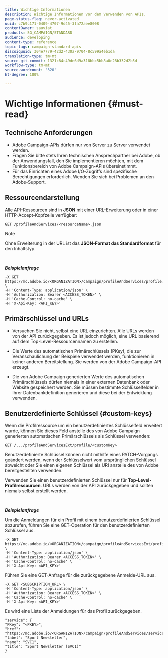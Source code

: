 ```yaml
---
title: Wichtige Informationen
description: Wichtige Informationen vor dem Verwenden von APIs.
page-status-flag: never-activated
uuid: c7b9c171-0409-4707-9d45-3fa72aee8008
contentOwner: sauviat
products: SG_CAMPAIGN/STANDARD
audience: developing
content-type: reference
topic-tags: campaign-standard-apis
discoiquuid: 304e7779-42d2-430a-9704-8c599a4eb1da
translation-type: tm+mt
source-git-commit: 1321c84c49de6d9a318bbc5bb8a0e28b332d2b5d
workflow-type: tm+mt
source-wordcount: '320'
ht-degree: 100%

---
```



# Wichtige Informationen {#must-read}

## Technische Anforderungen

* Adobe Campaign-APIs dürfen nur von Server zu Server verwendet werden.
* Fragen Sie bitte stets Ihren technischen Ansprechpartner bei Adobe, ob der Anwendungsfall, den Sie implementieren möchten, mit dem Funktionsbereich von Adobe Campaign-APIs übereinstimmt.
* Für das Einrichten eines Adobe I/O-Zugriffs sind spezifische Berechtigungen erforderlich. Wenden Sie sich bei Problemen an den Adobe-Support.

## Ressourcendarstellung

Alle API-Ressourcen sind in **JSON** mit einer URL-Erweiterung oder in einer HTTP-Accept-Kopfzeile verfügbar:

`GET /profileAndServices/<resourceName>.json`

>[!NOTE]
>
>Ohne Erweiterung in der URL ist das **JSON-Format das Standardformat** für den Inhaltstyp.

<br/>

***Beispielanfrage***

```
-X GET https://mc.adobe.io/<ORGANIZATION>/campaign/profileAndServices/profile.json \
-H 'Content-Type: application/json' \
-H 'Authorization: Bearer <ACCESS_TOKEN>' \
-H 'Cache-Control: no-cache' \
-H 'X-Api-Key: <API_KEY>'
```

## Primärschlüssel und URLs

* Versuchen Sie nicht, selbst eine URL einzurichten. Alle URLs werden von der API zurückgegeben. Es ist jedoch möglich, eine URL basierend auf dem Top-Level-Ressourcennamen zu erstellen.

* Die Werte des automatischen Primärschlüssels (PKey), die zur Veranschaulichung der Beispiele verwendet werden, funktionieren in keiner anderen Bereitstellung. Sie werden von der Adobe Campaign-API erzeugt.

* Die von Adobe Campaign generierten Werte des automatischen Primärschlüssels dürfen niemals in einer externen Datenbank oder Website gespeichert werden. Sie müssen bestimmte Schlüsselfelder in Ihrer Datenbankdefinition generieren und diese bei der Entwicklung verwenden.

## Benutzerdefinierte Schlüssel {#custom-keys}

Wenn die Profilressource um ein benutzerdefiniertes Schlüsselfeld erweitert wurde, können Sie dieses Feld anstelle des von Adobe Campaign generierten automatischen Primärschlüssels als Schlüssel verwenden:

`GET /.../profileAndServicesExt/profile/<customKey>`

Benutzerdefinierte Schlüssel können nicht mithilfe eines PATCH-Vorgangs geändert werden, wenn der Schlüsselwert vom ursprünglichen Schlüssel abweicht oder Sie einen eigenen Schlüssel als URI anstelle des von Adobe bereitgestellten verwenden.

Verwenden Sie einen benutzerdefinierten Schlüssel nur für **Top-Level-Profilressourcen**. URLs werden von der API zurückgegeben und sollten niemals selbst erstellt werden.

<br/>

***Beispielanfrage***

Um die Anmeldungen für ein Profil mit einem benutzerdefinierten Schlüssel abzurufen, führen Sie eine GET-Operation für den benutzerdefinierten Schlüssel aus.

```
-X GET https://mc.adobe.io/<ORGANIZATION>/campaign/profileAndServicesExt/profile/<customKey> \
-H 'Content-Type: application/json' \
-H 'Authorization: Bearer <ACCESS_TOKEN>' \
-H 'Cache-Control: no-cache' \
-H 'X-Api-Key: <API_KEY>'
```

Führen Sie eine GET-Anfrage für die zurückgegebene Anmelde-URL aus.

```
-X GET <SUBSCRIPTION_URL> \
-H 'Content-Type: application/json' \
-H 'Authorization: Bearer <ACCESS_TOKEN>' \
-H 'Cache-Control: no-cache' \
-H 'X-Api-Key: <API_KEY>'
```

Es wird eine Liste der Anmeldungen für das Profil zurückgegeben.

```
"service": {
"PKey": "<PKEY>",
"href": "https://mc.adobe.io/<ORGANIZATION>/campaign/profileAndServices/service/<PKEY>",
"label": "Sport Newsletter",
"name": "SVC1",
"title": "Sport Newsletter (SVC1)"
}
```
